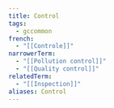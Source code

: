 ```yaml
---
title: Control
tags:
  - gccommon
french:
  - "[[Controle]]"
narrowerTerm:
  - "[[Pollution control]]"
  - "[[Quality control]]"
relatedTerm:
  - "[[Inspection]]"
aliases: Control
---
```

